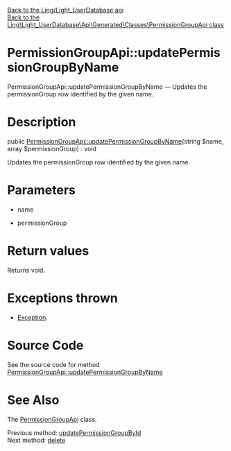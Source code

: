 [Back to the Ling/Light_UserDatabase api](https://github.com/lingtalfi/Light_UserDatabase/blob/master/doc/api/Ling/Light_UserDatabase.md)<br>
[Back to the Ling\Light_UserDatabase\Api\Generated\Classes\PermissionGroupApi class](https://github.com/lingtalfi/Light_UserDatabase/blob/master/doc/api/Ling/Light_UserDatabase/Api/Generated/Classes/PermissionGroupApi.md)


PermissionGroupApi::updatePermissionGroupByName
================



PermissionGroupApi::updatePermissionGroupByName — Updates the permissionGroup row identified by the given name.




Description
================


public [PermissionGroupApi::updatePermissionGroupByName](https://github.com/lingtalfi/Light_UserDatabase/blob/master/doc/api/Ling/Light_UserDatabase/Api/Generated/Classes/PermissionGroupApi/updatePermissionGroupByName.md)(string $name, array $permissionGroup) : void




Updates the permissionGroup row identified by the given name.




Parameters
================


- name

    

- permissionGroup

    


Return values
================

Returns void.


Exceptions thrown
================

- [Exception](http://php.net/manual/en/class.exception.php).&nbsp;







Source Code
===========
See the source code for method [PermissionGroupApi::updatePermissionGroupByName](https://github.com/lingtalfi/Light_UserDatabase/blob/master/Api/Generated/Classes/PermissionGroupApi.php#L363-L369)


See Also
================

The [PermissionGroupApi](https://github.com/lingtalfi/Light_UserDatabase/blob/master/doc/api/Ling/Light_UserDatabase/Api/Generated/Classes/PermissionGroupApi.md) class.

Previous method: [updatePermissionGroupById](https://github.com/lingtalfi/Light_UserDatabase/blob/master/doc/api/Ling/Light_UserDatabase/Api/Generated/Classes/PermissionGroupApi/updatePermissionGroupById.md)<br>Next method: [delete](https://github.com/lingtalfi/Light_UserDatabase/blob/master/doc/api/Ling/Light_UserDatabase/Api/Generated/Classes/PermissionGroupApi/delete.md)<br>

